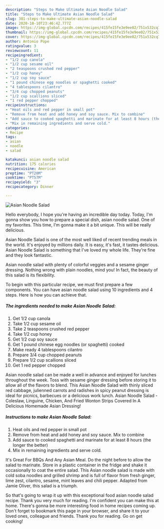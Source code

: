 ```yaml
---
description: "Steps to Make Ultimate Asian Noodle Salad"
title: "Steps to Make Ultimate Asian Noodle Salad"
slug: 301-steps-to-make-ultimate-asian-noodle-salad
date: 2020-10-10T23:46:42.777Z
image: https://img-global.cpcdn.com/recipes/415fe15fe3e9ee02/751x532cq70/asian-noodle-salad-recipe-main-photo.jpg
thumbnail: https://img-global.cpcdn.com/recipes/415fe15fe3e9ee02/751x532cq70/asian-noodle-salad-recipe-main-photo.jpg
cover: https://img-global.cpcdn.com/recipes/415fe15fe3e9ee02/751x532cq70/asian-noodle-salad-recipe-main-photo.jpg
author: Antonio Pope
ratingvalue: 3
reviewcount: 11
recipeingredient:
- "1/2 cup canola"
- "1/2 cup sesame oil"
- "2 teaspoons crushed red pepper"
- "1/2 cup honey"
- "1/2 cup soy sauce"
- "1 pound chinese egg noodles or spaghetti cooked"
- "4 tablespoons cilantro"
- "3/4 cup chopped peanuts"
- "1/2 cup scallions sliced"
- "1 red pepper chopped"
recipeinstructions:
- "Heat oils and red pepper in small pot"
- "Remove from heat and add honey and soy sauce. Mix to combine"
- "Add sauce to cooked spaghetti and marinate for at least 8 hours (the longer the better)"
- "Mix in remaining ingredients and serve cold."
categories:
- Recipe
tags:
- asian
- noodle
- salad

katakunci: asian noodle salad 
nutrition: 175 calories
recipecuisine: American
preptime: "PT20M"
cooktime: "PT57M"
recipeyield: "3"
recipecategory: Dinner

---
```



![Asian Noodle Salad](https://img-global.cpcdn.com/recipes/415fe15fe3e9ee02/751x532cq70/asian-noodle-salad-recipe-main-photo.jpg)

Hello everybody, I hope you're having an incredible day today. Today, I'm gonna show you how to prepare a special dish, asian noodle salad. One of my favorites. This time, I'm gonna make it a bit unique. This will be really delicious.

Asian Noodle Salad is one of the most well liked of recent trending meals in the world. It's enjoyed by millions daily. It is easy, it's fast, it tastes delicious. Asian Noodle Salad is something that I've loved my whole life. They're fine and they look fantastic.

Asian noodle salad with plenty of colorful veggies and a sesame ginger dressing. Nothing wrong with plain noodles, mind you! In fact, the beauty of this salad is its flexibility.


To begin with this particular recipe, we must first prepare a few components. You can have asian noodle salad using 10 ingredients and 4 steps. Here is how you can achieve that.

<!--inarticleads1-->

##### The ingredients needed to make Asian Noodle Salad:

1. Get 1/2 cup canola
1. Take 1/2 cup sesame oil
1. Take 2 teaspoons crushed red pepper
1. Take 1/2 cup honey
1. Get 1/2 cup soy sauce
1. Get 1 pound chinese egg noodles (or spaghetti) cooked
1. Make ready 4 tablespoons cilantro
1. Prepare 3/4 cup chopped peanuts
1. Prepare 1/2 cup scallions sliced
1. Get 1 red pepper chopped


Asian noodle salad can be made a well in advance and enjoyed for lunches throughout the week. Toss with sesame ginger dressing before storing it to allow all of the flavors to blend. This Asian Noodle Salad with thinly sliced red cabbage, julienned carrots and radishes in spicy peanut dressing is ideal for picnics, barbecues or a delicious work lunch. Asian Noodle Salad - Coleslaw, Linguine, Chicken, And Fried Wonton Strips Covered In A Delicious Homemade Asian Dressing! 

<!--inarticleads2-->

##### Instructions to make Asian Noodle Salad:

1. Heat oils and red pepper in small pot
1. Remove from heat and add honey and soy sauce. Mix to combine
1. Add sauce to cooked spaghetti and marinate for at least 8 hours (the longer the better)
1. Mix in remaining ingredients and serve cold.


It&#39;s Great For BBQs And Any Asian Meal. Do the night before to allow the salad to marinate. Store in a plastic container in the fridge and shake it occasionally to coat the entire salad. This Asian noodle salad is made with cold soba noodles and grilled shrimp and is full of flavor from fresh ginger, lime zest, cilantro, sesame, mint leaves and chili pepper. Adapted from Jamie Oliver, this salad is a triumph. 

So that's going to wrap it up with this exceptional food asian noodle salad recipe. Thank you very much for reading. I'm confident you can make this at home. There's gonna be more interesting food in home recipes coming up. Don't forget to bookmark this page in your browser, and share it to your loved ones, colleague and friends. Thank you for reading. Go on get cooking!
